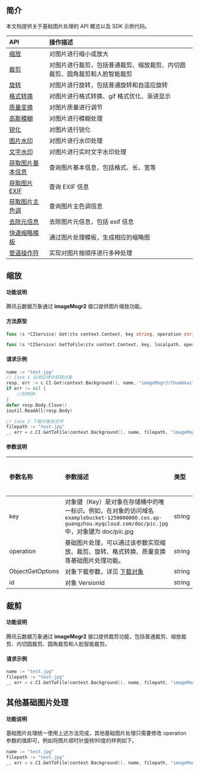 
## 简介

本文档提供关于基础图片处理的 API 概览以及 SDK 示例代码。

| API                                                          | 操作描述                                                     |
| :----------------------------------------------------------- | :----------------------------------------------------------- |
| [缩放](https://intl.cloud.tencent.com/document/product/436/36366) | 对图片进行缩小或放大                                         |
| [裁剪](https://intl.cloud.tencent.com/document/product/436/36367) | 对图片进行裁剪，包括普通裁剪、缩放裁剪、内切圆裁剪、圆角裁剪和人脸智能裁剪 |
| [旋转](https://intl.cloud.tencent.com/document/product/436/36368) | 对图片进行旋转，包括普通旋转和自适应旋转                     |
| [格式转换](https://intl.cloud.tencent.com/document/product/436/36369) | 对图片进行格式转换、gif 格式优化、渐进显示                   |
| [质量变换](https://intl.cloud.tencent.com/document/product/436/36370) | 对图片质量进行调节                                           |
| [高斯模糊](https://intl.cloud.tencent.com/document/product/436/36371) | 对图片进行模糊处理                                           |
| [锐化](https://intl.cloud.tencent.com/document/product/436/36372) | 对图片进行锐化                                               |
| [图片水印](https://intl.cloud.tencent.com/document/product/436/36373) | 对图片进行水印处理                                           |
| [文字水印](https://intl.cloud.tencent.com/document/product/436/36374) | 对图片进行实时文字水印处理                                   |
| [获取图片基本信息](https://intl.cloud.tencent.com/document/product/436/36375) | 查询图片基本信息，包括格式、长、宽等                         |
| [获取图片 EXIF](https://intl.cloud.tencent.com/document/product/436/36376) | 查询 EXIF 信息                                               |
| [获取图片主色调](https://intl.cloud.tencent.com/document/product/436/36377) | 查询图片主色调信息                                           |
| [去除元信息](https://intl.cloud.tencent.com/document/product/436/36378) | 去除图片元信息，包括 exif 信息                               |
| [快速缩略模板](https://intl.cloud.tencent.com/document/product/436/36379) | 通过图片处理模板，生成相应的缩略图                           |
| [管道操作符](https://intl.cloud.tencent.com/document/product/436/36380) | 实现对图片按顺序进行多种处理                                 |

## 缩放

#### 功能说明

腾讯云数据万象通过 **imageMogr2** 接口提供图片缩放功能。

#### 方法原型
```go
func (s *CIService) Get(ctx context.Context, key string, operation string, opt *ObjectGetOptions, id ...string) (*Response, error)

func (s *CIService) GetToFile(ctx context.Context, key, localpath, operation string, opt *ObjectGetOptions, id ...string) (*Response, error)
```

#### 请求示例
```go
name := "test.jpg"
// Case 1 从响应体中获取对象
resp, err := c.CI.Get(context.Background(), name, "imageMogr2/thumbnail/!50px", nil)
if err != nil {
	//ERROR
}
defer resp.Body.Close()
ioutil.ReadAll(resp.Body)

// Case 2 下载对象到文件
filepath := "test.jpg"
_, err = c.CI.GetToFile(context.Background(), name, filepath, "imageMogr2/thumbnail/!50px", nil)
```

#### 参数说明

| 参数名称         | 参数描述                                                     | 类型   | 是否必填 |
| :--------------- | :----------------------------------------------------------- | :----- | :------- |
| key              | 对象键（Key）是对象在存储桶中的唯一标识。例如，在对象的访问域名`examplebucket-1250000000.cos.ap-guangzhou.myqcloud.com/doc/pic.jpg`中，对象键为 doc/pic.jpg | string | 是       |
| operation        | 基础图片处理，可以通过该参数实现缩放、裁剪、旋转、格式转换、质量变换等基础图片处理功能。 | string | 是       |
| ObjectGetOptions | 对象下载参数，详见 [下载对象](https://intl.cloud.tencent.com/document/product/436/43549) | string | 否       |
| id               | 对象 VersionId                                                | string | 否       |

## 裁剪

#### 功能说明

腾讯云数据万象通过 **imageMogr2** 接口提供裁剪功能，包括普通裁剪、缩放裁剪、内切圆裁剪、圆角裁剪和人脸智能裁剪。

#### 请求示例

```go
name := "test.jpg"
filepath := "test.jpg"
_, err = c.CI.GetToFile(context.Background(), name, filepath, "imageMogr2/cut/600x600x100x10", nil)
```

## 其他基础图片处理

#### 功能说明

基础图片处理统一使用上述方法完成，其他基础图片处理只需要修改 operation 参数的值即可，例如将图片顺时针旋转90度的样例如下。
```go
name := "test.jpg"
filepath := "test.jpg"
_, err = c.CI.GetToFile(context.Background(), name, filepath, "imageMogr2/rotate/90", nil)
```

